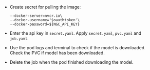 - Create secret for pulling the image: 
  ```oc create secret docker-registry ngc-secret \
  --docker-server=nvcr.io\
  --docker-username='$oauthtoken'\
  --docker-password=${NGC_API_KEY}
  
- Enter the api key in `secret.yaml`. Apply `secret.yaml`, `pvc.yaml` and `job.yaml`.

- Use the pod logs and terminal to check if the model is downloaded. Check the PVC if model has been downloaded.

- Delete the job when the pod finished downloading the model.